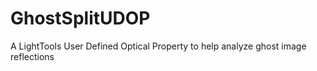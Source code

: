 # GhostSplitUDOP
A LightTools User Defined Optical Property to help analyze ghost image reflections
